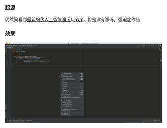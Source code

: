 ### 起源
偶然间看到[最新的伪人工智能演示(Java)](https://www.v2ex.com/t/518706)，但是没有源码，强迫症作品

### 效果
![](./funai.gif)
